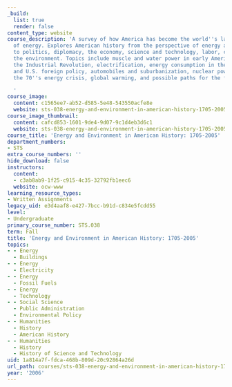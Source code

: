 ```yaml
---
_build:
  list: true
  render: false
content_type: website
course_description: 'A survey of how America has become the world''s largest consumer
  of energy. Explores American history from the perspective of energy and its relationship
  to politics, diplomacy, the economy, science and technology, labor, culture, and
  the environment. Topics include muscle and water power in early America, coal and
  the Industrial Revolution, electrification, energy consumption in the home, oil
  and U.S. foreign policy, automobiles and suburbanization, nuclear power, OPEC and
  the 70''s energy crisis, global warming, and possible paths for the future.

  '
course_image:
  content: c1565ee7-ab52-d585-5e48-543550acfe8e
  website: sts-038-energy-and-environment-in-american-history-1705-2005-fall-2006
course_image_thumbnail:
  content: cafcd853-1601-9de4-9d07-9c1d4eb3d6c1
  website: sts-038-energy-and-environment-in-american-history-1705-2005-fall-2006
course_title: 'Energy and Environment in American History: 1705-2005'
department_numbers:
- STS
extra_course_numbers: ''
hide_download: false
instructors:
  content:
  - c3ab8ab9-1f25-c915-4c35-32792fb1eec6
  website: ocw-www
learning_resource_types:
- Written Assignments
legacy_uid: e3d4aaf8-e427-7bcc-b91d-c834e5fcdd55
level:
- Undergraduate
primary_course_number: STS.038
term: Fall
title: 'Energy and Environment in American History: 1705-2005'
topics:
- - Energy
  - Buildings
- - Energy
  - Electricity
- - Energy
  - Fossil Fuels
- - Energy
  - Technology
- - Social Science
  - Public Administration
  - Environmental Policy
- - Humanities
  - History
  - American History
- - Humanities
  - History
  - History of Science and Technology
uid: 1a814a7f-fdca-468b-809d-20c92864a26d
url_path: courses/sts-038-energy-and-environment-in-american-history-1705-2005-fall-2006
year: '2006'
---
```

